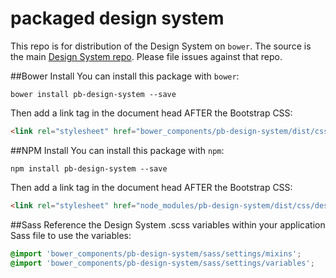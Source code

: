# packaged design system

This repo is for distribution of the Design System on `bower`. The source is the main [Design System repo](https://github.com/PBGUX/bower-designsystem). Please file issues against that repo.

##Bower Install
You can install this package with `bower`:

```shell
bower install pb-design-system --save
```

Then add a link tag in the document head AFTER the Bootstrap CSS:

```html
<link rel="stylesheet" href="bower_components/pb-design-system/dist/css/design_system.css">
```

##NPM Install
You can install this package with `npm`:

```shell
npm install pb-design-system --save
```

Then add a link tag in the document head AFTER the Bootstrap CSS:

```html
<link rel="stylesheet" href="node_modules/pb-design-system/dist/css/design_system.css">
```

##Sass
Reference the Design System .scss variables within your application Sass file to use the variables:

```scss
@import 'bower_components/pb-design-system/sass/settings/mixins';
@import 'bower_components/pb-design-system/sass/settings/variables';
```
